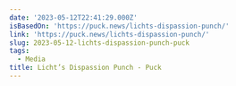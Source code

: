 ```yaml
---
date: '2023-05-12T22:41:29.000Z'
isBasedOn: 'https://puck.news/lichts-dispassion-punch/'
link: 'https://puck.news/lichts-dispassion-punch/'
slug: 2023-05-12-lichts-dispassion-punch-puck
tags:
  - Media
title: Licht’s Dispassion Punch - Puck
---
```


